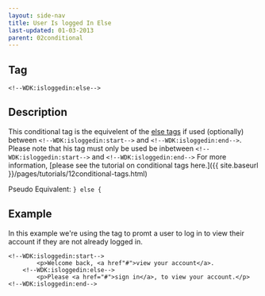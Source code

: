 ```yaml
---
layout: side-nav
title: User Is logged In Else
last-updated: 01-03-2013
parent: 02conditional
---
```



## Tag

`<!--WDK:isloggedin:else-->`


## Description

This conditional tag is the equivelent of the <a href="#">else tags</a> if used (optionally) between `<!--WDK:isloggedin:start-->` and `<!--WDK:isloggedin:end-->`.
Please note that his tag must only be used be inbetween `<!--WDK:isloggedin:start-->` and `<!--WDK:isloggedin:end-->`
For more information, [please see the tutorial on conditional tags here.]({{ site.baseurl }}/pages/tutorials/12conditional-tags.html)

Pseudo Equivalent:
`} else {`

## Example
In this example we're using the tag to promt a user to log in to view their account if they are not already logged in.

~~~
<!--WDK:isloggedin:start-->
		<p>Welcome back, <a href"#">view your account</a>.
	<!--WDK:isloggedin:else-->
		<p>Please <a href="#">sign in</a>, to view your account.</p>
<!--WDK:isloggedin:end-->